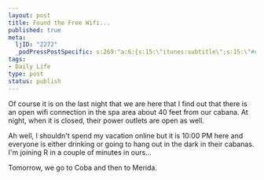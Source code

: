 ```yaml
--- 
layout: post
title: Found the Free Wifi...
published: true
meta: 
  ljID: "2272"
  _podPressPostSpecific: s:269:"a:6:{s:15:\"itunes:subtitle\";s:15:\"##PostExcerpt##\";s:14:\"itunes:summary\";s:15:\"##PostExcerpt##\";s:15:\"itunes:keywords\";s:17:\"##WordPressCats##\";s:13:\"itunes:author\";s:10:\"##Global##\";s:15:\"itunes:explicit\";s:2:\"No\";s:12:\"itunes:block\";s:2:\"No\";}";
tags: 
- Daily Life
type: post
status: publish
---
```

Of course it is on the last night that we are here that I find out that there is an open wifi connection in the spa area about 40 feet from our cabana. At night, when it is closed, their power outlets are open as well.

Ah well, I shouldn't spend my vacation online but it is 10:00 PM here and everyone is either drinking or going to hang out in the dark in their cabanas. I'm joining R in a couple of minutes in ours...

Tomorrow, we go to Coba and then to Merida.
